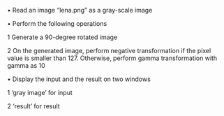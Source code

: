 • Read an image “lena.png” as a gray-scale image

• Perform the following operations
  
  1 Generate a 90-degree rotated image 
  
  2 On the generated image, perform negative transformation if the pixel value is smaller than 127. Otherwise, perform gamma transformation with gamma as 10

• Display the input and the result on two windows
  
  1 ‘gray image’ for input
  
  2 ‘result’ for result
